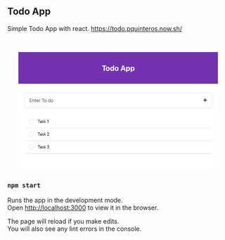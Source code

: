 ## Todo App

Simple Todo App with react. https://todo.pquinteros.now.sh/

<br>

<p align="center">
  <img src=".static-readme/React_App2.png" width="90%" title="Learn App">
</p>

### `npm start`

Runs the app in the development mode.<br />
Open [http://localhost:3000](http://localhost:3000) to view it in the browser.

The page will reload if you make edits.<br />
You will also see any lint errors in the console.


